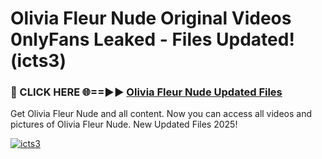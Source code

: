 # Olivia Fleur Nude Original Videos 0nlyFans Leaked - Files Updated! (icts3)

<h3>🔴 CLICK HERE 🌐==►► <a href="https://tinyurl.com/5h6xmrr3" rel="nofollow">Olivia Fleur Nude Updated Files</a></h3>

Get Olivia Fleur Nude and all content. Now you can access all videos and pictures of Olivia Fleur Nude. New Updated Files 2025!

[![icts3](https://i.imgur.com/KVD873Z.gif)](https://tinyurl.com/5h6xmrr3)
